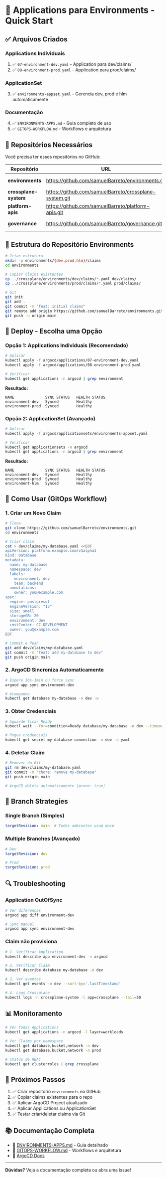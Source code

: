 # 🚀 Applications para Environments - Quick Start

## ✅ Arquivos Criados

### Applications Individuais
1. ✅ `07-environment-dev.yaml` - Application para dev/claims/
2. ✅ `08-environment-prod.yaml` - Application para prod/claims/

### ApplicationSet
3. ✅ `environments-appset.yaml` - Gerencia dev, prod e hlm automaticamente

### Documentação
4. ✅ `ENVIRONMENTS-APPS.md` - Guia completo de uso
5. ✅ `GITOPS-WORKFLOW.md` - Workflows e arquitetura

## 🎯 Repositórios Necessários

Você precisa ter esses repositórios no GitHub:

| Repositório | URL | Conteúdo |
|------------|-----|----------|
| **environments** | https://github.com/samuelBarreto/environments.git | Claims por ambiente |
| **crossplane-system** | https://github.com/samuelBarreto/crossplane-system.git | Core, Providers |
| **platform-apis** | https://github.com/samuelBarreto/platform-apis.git | XRDs, Compositions |
| **governance** | https://github.com/samuelBarreto/governance.git | Policies, RBAC |

## 📁 Estrutura do Repositório Environments

```bash
# Criar estrutura
mkdir -p environments/{dev,prod,hlm}/claims
cd environments

# Copiar claims existentes
cp ../crossplane/environments/dev/claims/*.yaml dev/claims/
cp ../crossplane/environments/prod/claims/*.yaml prod/claims/

# Git
git init
git add .
git commit -m "feat: initial claims"
git remote add origin https://github.com/samuelBarreto/environments.git
git push -u origin main
```

## 🚀 Deploy - Escolha uma Opção

### **Opção 1: Applications Individuais** (Recomendado)

```bash
# Aplicar
kubectl apply -f argocd/applications/07-environment-dev.yaml
kubectl apply -f argocd/applications/08-environment-prod.yaml

# Verificar
kubectl get applications -n argocd | grep environment
```

**Resultado:**
```
NAME              SYNC STATUS   HEALTH STATUS
environment-dev   Synced        Healthy
environment-prod  Synced        Healthy
```

### **Opção 2: ApplicationSet** (Avançado)

```bash
# Aplicar
kubectl apply -f argocd/applicationsets/environments-appset.yaml

# Verificar
kubectl get applicationsets -n argocd
kubectl get applications -n argocd | grep environment
```

**Resultado:**
```
NAME              SYNC STATUS   HEALTH STATUS
environment-dev   Synced        Healthy
environment-prod  Synced        Healthy
environment-hlm   Synced        Healthy
```

## 🔄 Como Usar (GitOps Workflow)

### 1. **Criar um Novo Claim**

```bash
# Clone
git clone https://github.com/samuelBarreto/environments.git
cd environments

# Criar claim
cat > dev/claims/my-database.yaml <<EOF
apiVersion: platform.example.com/v1alpha1
kind: Database
metadata:
  name: my-database
  namespace: dev
  labels:
    environment: dev
    team: backend
  annotations:
    owner: you@example.com
spec:
  engine: postgresql
  engineVersion: "15"
  size: small
  storageGB: 20
  environment: dev
  costCenter: CC-DEVELOPMENT
  owner: you@example.com
EOF

# Commit e Push
git add dev/claims/my-database.yaml
git commit -m "feat: add my-database to dev"
git push origin main
```

### 2. **ArgoCD Sincroniza Automaticamente**

```bash
# Espere 30s-1min ou force sync
argocd app sync environment-dev

# Acompanhe
kubectl get database my-database -n dev -w
```

### 3. **Obter Credenciais**

```bash
# Aguarde ficar Ready
kubectl wait --for=condition=Ready database/my-database -n dev --timeout=600s

# Pegue credenciais
kubectl get secret my-database-connection -n dev -o yaml
```

### 4. **Deletar Claim**

```bash
# Remover do Git
git rm dev/claims/my-database.yaml
git commit -m "chore: remove my-database"
git push origin main

# ArgoCD deleta automaticamente (prune: true)
```

## 🌿 Branch Strategies

### **Single Branch (Simples)**
```yaml
targetRevision: main  # Todos ambientes usam main
```

### **Multiple Branches (Avançado)**
```yaml
# Dev
targetRevision: dev

# Prod
targetRevision: prod
```

## 🔍 Troubleshooting

### Application OutOfSync

```bash
# Ver diferenças
argocd app diff environment-dev

# Sync manual
argocd app sync environment-dev
```

### Claim não provisiona

```bash
# 1. Verificar Application
kubectl describe app environment-dev -n argocd

# 2. Verificar Claim
kubectl describe database my-database -n dev

# 3. Ver eventos
kubectl get events -n dev --sort-by='.lastTimestamp'

# 4. Logs Crossplane
kubectl logs -n crossplane-system -l app=crossplane --tail=50
```

## 📊 Monitoramento

```bash
# Ver todas Applications
kubectl get applications -n argocd -l layer=workloads

# Ver Claims por namespace
kubectl get database,bucket,network -n dev
kubectl get database,bucket,network -n prod

# Status de RBAC
kubectl get clusterroles | grep crossplane
```

## 🎯 Próximos Passos

1. ✅ Criar repositório `environments` no GitHub
2. ✅ Copiar claims existentes para o repo
3. ✅ Aplicar ArgoCD Project atualizado
4. ✅ Aplicar Applications ou ApplicationSet
5. ✅ Testar criar/deletar claims via Git

## 📚 Documentação Completa

- 📖 [ENVIRONMENTS-APPS.md](./ENVIRONMENTS-APPS.md) - Guia detalhado
- 🔄 [GITOPS-WORKFLOW.md](./GITOPS-WORKFLOW.md) - Workflows e arquitetura
- 📘 [ArgoCD Docs](https://argo-cd.readthedocs.io/)

---

**Dúvidas?** Veja a documentação completa ou abra uma issue!


